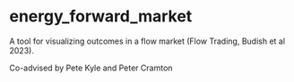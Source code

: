 # energy_forward_market
A tool for visualizing outcomes in a flow market (Flow Trading, Budish et al 2023). 

Co-advised by Pete Kyle and Peter Cramton
